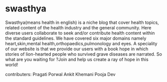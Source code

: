 # swasthya

Swasthya(means health in english) is a niche blog that cover health topics, related content of the health industry and the general community. Here diverse users collaborate to seek and/or contribute health content within the standard guidelines. We have covered six major domains namely heart,skin,mental health,orthopaedics,pulmonology and eyes. A speciality of our website is that we provide our users with a book hope in which stories of lion-hearted people who survived grave diseases are narrated. So what are you waiting for ?Join and help us create a ray of hope in this world!
 
contributers: 
 Pragati Porwal 
 Ankit Khemani
 Pooja 
 Dev

